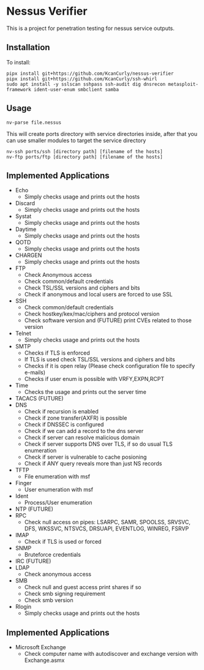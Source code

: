 # Nessus Verifier

This is a project for penetration testing for nessus service outputs.

## Installation

To install:

```
pipx install git+https://github.com/KcanCurly/nessus-verifier
pipx install git+https://github.com/KcanCurly/ssh-whirl
sudo apt install -y sslscan sshpass ssh-audit dig dnsrecon metasploit-framework ident-user-enum smbclient samba
```

## Usage

```
nv-parse file.nessus
```

This will create ports directory with service directories inside, after that you can use smaller modules to target the service directory

```
nv-ssh ports/ssh [directory path] [filename of the hosts]
nv-ftp ports/ftp [directory path] [filename of the hosts]
```

## Implemented Applications

* Echo
  * Simply checks usage and prints out the hosts
* Discard
  * Simply checks usage and prints out the hosts
* Systat
  * Simply checks usage and prints out the hosts
* Daytime
  * Simply checks usage and prints out the hosts
* QOTD
  * Simply checks usage and prints out the hosts
* CHARGEN
  * Simply checks usage and prints out the hosts
* FTP
  * Check Anonymous access
  * Check common/default credentials
  * Check TSL/SSL versions and ciphers and bits
  * Check if anonymous and local users are forced to use SSL
* SSH
  * Check common/default credentials
  * Check hostkey/kex/mac/ciphers and protocol version
  * Check software version and (FUTURE) print CVEs related to those version
* Telnet
  * Simply checks usage and prints out the hosts
* SMTP
  * Checks if TLS is enforced
  * If TLS is used check TSL/SSL versions and ciphers and bits
  * Checks if it is open relay (Please check configuration file to specify e-mails)
  * Checks if user enum is possible with VRFY,EXPN,RCPT
* Time
  * Checks the usage and prints out the server time
* TACACS (FUTURE)
* DNS
  * Check if recursion is enabled
  * Check if zone transfer(AXFR) is possible
  * Check if DNSSEC is configured
  * Check if we can add a record to the dns server
  * Check if server can resolve malicious domain
  * Check if server supports DNS over TLS, if so do usual TLS enumeration
  * Check if server is vulnerable to cache posioning
  * Check if ANY query reveals more than just NS records
* TFTP
  * File enumeration with msf
* Finger
  * User enumeration with msf
* Ident
  * Process/User enumeration
* NTP (FUTURE)
* RPC
  * Check null access on pipes: LSARPC, SAMR, SPOOLSS, SRVSVC, DFS, WKSSVC, NTSVCS, DRSUAPI, EVENTLOG, WINREG, FSRVP
* IMAP
  * Check if TLS is used or forced
* SNMP
  * Bruteforce credentials
* IRC (FUTURE)
* LDAP
  * Check anonymous access
* SMB
  * Check null and guest access print shares if so
  * Check smb signing requirement
  * Check smb version
* Rlogin
  * Simply checks usage and prints out the hosts

## Implemented Applications

* Microsoft Exchange
  * Check computer name with autodiscover and exchange version with Exchange.asmx